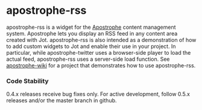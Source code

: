# apostrophe-rss

apostrophe-rss is a widget for the [Apostrophe](http://github.com/punkave/apostrophe) content management system. Apostrophe lets you display an RSS feed in any content area created with Jot. apostrophe-rss is also intended as a demonstration of how to add custom widgets to Jot and enable their use in your project. In particular, while apostrophe-twitter uses a browser-side player to load the actual feed, apostrophe-rss uses a server-side load function. See [apostrophe-wiki](http://github.com/punkave/apostrophe-wiki) for a project that demonstrates how to use apostrophe-rss.

### Code Stability

0.4.x releases receive bug fixes only. For active development, follow 0.5.x releases and/or the master branch in github.
